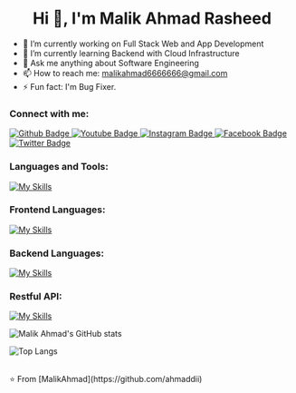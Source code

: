  <h1 align="center">Hi 👋, I'm Malik Ahmad Rasheed</h1>

- 🔭 I’m currently working on Full Stack Web and App Development
- 🌱 I’m currently learning Backend with Cloud Infrastructure
- 💬 Ask me anything about Software Engineering 
- 📫 How to reach me: malikahmad6666666@gmail.com
- ⚡ Fun fact: I'm Bug Fixer.
  
### Connect with me:
<div id="badges">
  <a href="https://github.com/ahmaddii">
    <img src="https://img.shields.io/badge/Github-white?style=for-the-badge&logo=Github&logoColor=black" alt="Github Badge"/>
  </a>
  <a href="https://www.youtube.com/@psychopalys1851">
    <img src="https://img.shields.io/badge/YouTube-red?style=for-the-badge&logo=youtube&logoColor=white" alt="Youtube Badge"/>
  </a>
   <a href="https://www.instagram.com/techcraft_startups/">
    <img src="https://img.shields.io/badge/Instagram-purple?style=for-the-badge&logo=instagram&logoColor=white" alt="Instagram Badge"/>
  </a>
   <a href="https://web.facebook.com/profile.php?id=100041117103827">
    <img src="https://img.shields.io/badge/Facebook-blue?style=for-the-badge&logo=facebook&logoColor=white" alt="Facebook Badge"/>
  </a>
   <a href="https://web.facebook.com/profile.php?id=100041117103827">
    <img src="https://img.shields.io/badge/Twitter-blue?style=for-the-badge&logo=twitter&logoColor=white" alt="Twitter Badge"/>
  </a>
</div>

### Languages and Tools:
[![My Skills](https://skillicons.dev/icons?i=flutter,dart,firebase,github,git,linux,figma,kali,cpp,androidstudio&perline=5)](https://skillicons.dev)

### Frontend Languages:
[![My Skills](https://skillicons.dev/icons?i=js,html,css,jquery,bootstrap,react,wordpress,python,ts,nextjs)](https://skillicons.dev)

### Backend Languages:
[![My Skills](https://skillicons.dev/icons?i=php,mysql,go,supabase,postgres)](https://skillicons.dev)

### Restful API:
[![My Skills](https://skillicons.dev/icons?i=postman,gitlab)](https://skillicons.dev)


![Malik Ahmad's GitHub stats](https://github-readme-stats.vercel.app/api?username=ahmaddii&show_icons=true&theme=dark)

![Top Langs](https://github-readme-stats.vercel.app/api/top-langs/?username=ahmaddii&theme=dark)


<br>
⭐️ From [MalikAhmad](https://github.com/ahmaddii)
